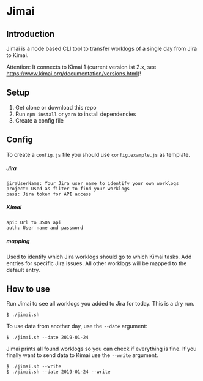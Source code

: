 # Jimai

## Introduction
Jimai is a node based CLI tool to transfer worklogs of a single day from Jira to Kimai. 

Attention: It connects to Kimai 1 (current version ist 2.x, see https://www.kimai.org/documentation/versions.html)!

## Setup
1. Get clone or download this repo
2. Run `npm install` or `yarn` to install dependencies
3. Create a config file

## Config
To create a `config.js` file you should use `config.example.js` as template.
##### Jira
    jiraUserName: Your Jira user name to identify your own worklogs
    project: Used as filter to find your worklogs
    pass: Jira token for API access
##### Kimai
    api: Url to JSON api
    auth: User name and password 
##### mapping
Used to identify which Jira worklogs should go to which Kimai tasks.
Add entries for specific Jira issues. All other worklogs will be mapped
to the default entry.  


## How to use
Run Jimai to see all worklogs you added to Jira for today.
This is a dry run.

    $ ./jimai.sh

To use data from another day, use the `--date` argument:
       
    $ ./jimai.sh --date 2019-01-24
    
Jimai prints all found worklogs so you can check if everything is fine.
If you finally want to send data to Kimai use the `--write` argument.

    $ ./jimai.sh --write
    $ ./jimai.sh --date 2019-01-24 --write

